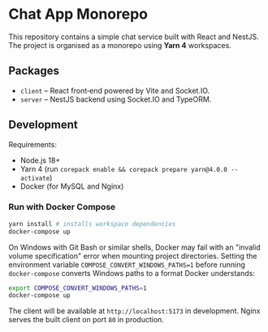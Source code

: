 # Chat App Monorepo

This repository contains a simple chat service built with React and NestJS. The project is organised as a monorepo using **Yarn 4** workspaces.

## Packages

- `client` – React front‑end powered by Vite and Socket.IO.
- `server` – NestJS backend using Socket.IO and TypeORM.

## Development

Requirements:

- Node.js 18+
- Yarn 4 (run `corepack enable && corepack prepare yarn@4.0.0 --activate`)
- Docker (for MySQL and Nginx)

### Run with Docker Compose

```bash
yarn install # installs workspace dependencies
docker-compose up
```

On Windows with Git Bash or similar shells, Docker may fail with an "invalid
volume specification" error when mounting project directories. Setting the
environment variable `COMPOSE_CONVERT_WINDOWS_PATHS=1` before running
`docker-compose` converts Windows paths to a format Docker understands:

```bash
export COMPOSE_CONVERT_WINDOWS_PATHS=1
docker-compose up
```

The client will be available at `http://localhost:5173` in development. Nginx serves the built client on port `80` in production.
